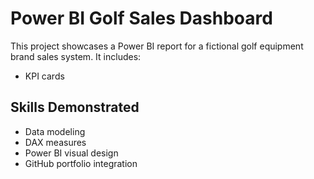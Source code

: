 # Power BI Golf Sales Dashboard

This project showcases a Power BI report for a fictional golf equipment brand sales system. It includes:

- KPI cards



##  Skills Demonstrated

- Data modeling
- DAX measures
- Power BI visual design
- GitHub portfolio integration

